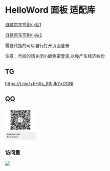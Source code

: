 # HelloWord 面板 适配库

<a href="http://1.117.150.173:6789/">自建京东签到小站1</a>

<a href="http://182.160.4.125:6789/">自建京东签到小站2</a>

需要代挂的可以自行打开页面登录

注意：代挂的请关闭小额免密登录,以免产生经济纠纷

## TG

https://t.me/+hHXs_RBjJkYxOGNl

## QQ

<img src="./utils/QQ.png" width="100" alt="二维码">

### 访问量

![](https://profile-counter.glitch.me/ShuaiLeiLu/count.svg)
